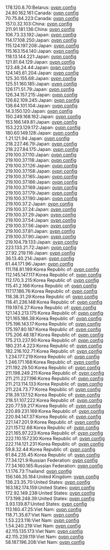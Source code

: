 178.120.8.70:Belarus: [ovpn config](vpn/178_120_8_70.ovpn)  
24.80.162.161:Canada: [ovpn config](vpn/24_80_162_161.ovpn)  
70.75.84.223:Canada: [ovpn config](vpn/70_75_84_223.ovpn)  
157.0.32.103:China: [ovpn config](vpn/157_0_32_103.ovpn)  
211.91.181.136:China: [ovpn config](vpn/211_91_181_136.ovpn)  
106.73.33.192:Japan: [ovpn config](vpn/106_73_33_192.ovpn)  
114.17.108.250:Japan: [ovpn config](vpn/114_17_108_250.ovpn)  
115.124.197.208:Japan: [ovpn config](vpn/115_124_197_208.ovpn)  
115.163.154.140:Japan: [ovpn config](vpn/115_163_154_140.ovpn)  
118.13.144.221:Japan: [ovpn config](vpn/118_13_144_221.ovpn)  
121.81.64.129:Japan: [ovpn config](vpn/121_81_64_129.ovpn)  
123.48.24.44:Japan: [ovpn config](vpn/123_48_24_44.ovpn)  
124.145.61.204:Japan: [ovpn config](vpn/124_145_61_204.ovpn)  
125.30.155.68:Japan: [ovpn config](vpn/125_30_155_68.ovpn)  
125.51.160.185:Japan: [ovpn config](vpn/125_51_160_185.ovpn)  
126.171.51.79:Japan: [ovpn config](vpn/126_171_51_79.ovpn)  
126.34.157.215:Japan: [ovpn config](vpn/126_34_157_215.ovpn)  
126.62.109.245:Japan: [ovpn config](vpn/126_62_109_245.ovpn)  
138.64.101.104:Japan: [ovpn config](vpn/138_64_101_104.ovpn)  
14.3.150.120:Japan: [ovpn config](vpn/14_3_150_120.ovpn)  
150.249.168.162:Japan: [ovpn config](vpn/150_249_168_162.ovpn)  
153.166.149.81:Japan: [ovpn config](vpn/153_166_149_81.ovpn)  
153.223.129.172:Japan: [ovpn config](vpn/153_223_129_172.ovpn)  
180.60.149.128:Japan: [ovpn config](vpn/180_60_149_128.ovpn)  
1.21.121.94:Japan: [ovpn config](vpn/1_21_121_94.ovpn)  
218.227.46.79:Japan: [ovpn config](vpn/218_227_46_79.ovpn)  
218.227.84.175:Japan: [ovpn config](vpn/218_227_84_175.ovpn)  
219.100.37.110:Japan: [ovpn config](vpn/219_100_37_110.ovpn)  
219.100.37.118:Japan: [ovpn config](vpn/219_100_37_118.ovpn)  
219.100.37.126:Japan: [ovpn config](vpn/219_100_37_126.ovpn)  
219.100.37.158:Japan: [ovpn config](vpn/219_100_37_158.ovpn)  
219.100.37.165:Japan: [ovpn config](vpn/219_100_37_165.ovpn)  
219.100.37.166:Japan: [ovpn config](vpn/219_100_37_166.ovpn)  
219.100.37.169:Japan: [ovpn config](vpn/219_100_37_169.ovpn)  
219.100.37.179:Japan: [ovpn config](vpn/219_100_37_179.ovpn)  
219.100.37.190:Japan: [ovpn config](vpn/219_100_37_190.ovpn)  
219.100.37.2:Japan: [ovpn config](vpn/219_100_37_2.ovpn)  
219.100.37.24:Japan: [ovpn config](vpn/219_100_37_24.ovpn)  
219.100.37.29:Japan: [ovpn config](vpn/219_100_37_29.ovpn)  
219.100.37.54:Japan: [ovpn config](vpn/219_100_37_54.ovpn)  
219.100.37.56:Japan: [ovpn config](vpn/219_100_37_56.ovpn)  
219.100.37.81:Japan: [ovpn config](vpn/219_100_37_81.ovpn)  
219.100.37.90:Japan: [ovpn config](vpn/219_100_37_90.ovpn)  
219.104.79.133:Japan: [ovpn config](vpn/219_104_79_133.ovpn)  
223.133.21.72:Japan: [ovpn config](vpn/223_133_21_72.ovpn)  
27.92.219.116:Japan: [ovpn config](vpn/27_92_219_116.ovpn)  
36.13.40.214:Japan: [ovpn config](vpn/36_13_40_214.ovpn)  
61.44.171.96:Japan: [ovpn config](vpn/61_44_171_96.ovpn)  
111.118.81.199:Korea Republic of: [ovpn config](vpn/111_118_81_199.ovpn)  
112.145.147.117:Korea Republic of: [ovpn config](vpn/112_145_147_117.ovpn)  
112.170.3.215:Korea Republic of: [ovpn config](vpn/112_170_3_215.ovpn)  
115.41.2.166:Korea Republic of: [ovpn config](vpn/115_41_2_166.ovpn)  
117.17.186.76:Korea Republic of: [ovpn config](vpn/117_17_186_76.ovpn)  
118.38.31.29:Korea Republic of: [ovpn config](vpn/118_38_31_29.ovpn)  
118.41.236.148:Korea Republic of: [ovpn config](vpn/118_41_236_148.ovpn)  
119.197.6.27:Korea Republic of: [ovpn config](vpn/119_197_6_27.ovpn)  
121.143.213.175:Korea Republic of: [ovpn config](vpn/121_143_213_175.ovpn)  
121.165.186.38:Korea Republic of: [ovpn config](vpn/121_165_186_38.ovpn)  
175.196.143.17:Korea Republic of: [ovpn config](vpn/175_196_143_17.ovpn)  
175.197.80.187:Korea Republic of: [ovpn config](vpn/175_197_80_187.ovpn)  
175.206.48.187:Korea Republic of: [ovpn config](vpn/175_206_48_187.ovpn)  
175.213.237.90:Korea Republic of: [ovpn config](vpn/175_213_237_90.ovpn)  
180.231.4.223:Korea Republic of: [ovpn config](vpn/180_231_4_223.ovpn)  
182.216.102.71:Korea Republic of: [ovpn config](vpn/182_216_102_71.ovpn)  
1.234.177.219:Korea Republic of: [ovpn config](vpn/1_234_177_219.ovpn)  
1.246.171.168:Korea Republic of: [ovpn config](vpn/1_246_171_168.ovpn)  
211.192.29.50:Korea Republic of: [ovpn config](vpn/211_192_29_50.ovpn)  
211.198.249.211:Korea Republic of: [ovpn config](vpn/211_198_249_211.ovpn)  
211.211.227.196:Korea Republic of: [ovpn config](vpn/211_211_227_196.ovpn)  
211.213.114.133:Korea Republic of: [ovpn config](vpn/211_213_114_133.ovpn)  
211.224.73.77:Korea Republic of: [ovpn config](vpn/211_224_73_77.ovpn)  
218.39.137.52:Korea Republic of: [ovpn config](vpn/218_39_137_52.ovpn)  
218.51.107.222:Korea Republic of: [ovpn config](vpn/218_51_107_222.ovpn)  
220.77.59.217:Korea Republic of: [ovpn config](vpn/220_77_59_217.ovpn)  
220.89.231.169:Korea Republic of: [ovpn config](vpn/220_89_231_169.ovpn)  
220.94.147.37:Korea Republic of: [ovpn config](vpn/220_94_147_37.ovpn)  
221.147.201.9:Korea Republic of: [ovpn config](vpn/221_147_201_9.ovpn)  
221.157.12.68:Korea Republic of: [ovpn config](vpn/221_157_12_68.ovpn)  
221.165.97.223:Korea Republic of: [ovpn config](vpn/221_165_97_223.ovpn)  
222.110.157.230:Korea Republic of: [ovpn config](vpn/222_110_157_230.ovpn)  
222.114.121.231:Korea Republic of: [ovpn config](vpn/222_114_121_231.ovpn)  
59.8.32.44:Korea Republic of: [ovpn config](vpn/59_8_32_44.ovpn)  
61.84.235.45:Korea Republic of: [ovpn config](vpn/61_84_235_45.ovpn)  
77.34.121.9:Russian Federation: [ovpn config](vpn/77_34_121_9.ovpn)  
77.34.160.165:Russian Federation: [ovpn config](vpn/77_34_160_165.ovpn)  
1.1.176.73:Thailand: [ovpn config](vpn/1_1_176_73.ovpn)  
156.146.35.164:United Kingdom: [ovpn config](vpn/156_146_35_164.ovpn)  
136.23.35.70:United States: [ovpn config](vpn/136_23_35_70.ovpn)  
163.182.174.159:United States: [ovpn config](vpn/163_182_174_159.ovpn)  
172.92.149.238:United States: [ovpn config](vpn/172_92_149_238.ovpn)  
173.198.248.39:United States: [ovpn config](vpn/173_198_248_39.ovpn)  
3.93.139.87:United States: [ovpn config](vpn/3_93_139_87.ovpn)  
113.160.47.25:Viet Nam: [ovpn config](vpn/113_160_47_25.ovpn)  
118.71.35.67:Viet Nam: [ovpn config](vpn/118_71_35_67.ovpn)  
1.53.223.116:Viet Nam: [ovpn config](vpn/1_53_223_116.ovpn)  
1.54.240.219:Viet Nam: [ovpn config](vpn/1_54_240_219.ovpn)  
42.115.135.173:Viet Nam: [ovpn config](vpn/42_115_135_173.ovpn)  
42.115.239.119:Viet Nam: [ovpn config](vpn/42_115_239_119.ovpn)  
58.187.196.208:Viet Nam: [ovpn config](vpn/58_187_196_208.ovpn)  

